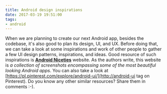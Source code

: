 ```yaml
---
title: Android design inspirations
date: 2017-03-19 19:51:00
tags:
- android
---
```


When we are planning to create our next Android app, besides the codebase, it's also good to plan its design, UI, and UX. Before doing that, we can take a look at some inspirations and work of other people to gather a few UI design patterns, inspirations, and ideas. Good resource of such inspirations is [**Android Niceties**](http://androidniceties.tumblr.com) website. As the authors write, this website is _a collection of screenshots encompassing some of the most beautiful looking Android apps_. You can also take a look at [https://pl.pinterest.com/explore/android-ui/](http://android-ui tag on Pinterest). Do you know any other similar resources? Share them in comments :-).
